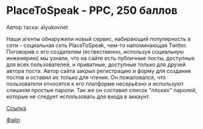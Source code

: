 # PlaceToSpeak - PPC, 250 баллов
Автор таска: alyukovnet

Наши агенты обнаружили новый сервис, набирающий популярность в сети - социальная сеть PlaceToSpeak, чем-то напоминающая Twitter. Поговорив с его создателем (ествественно, используя социальную инженерию) мы узнали, что на сайте есть публичные посты, доступные для всех пользователей, и приватные, доступные только для друзей автора поста. Автор сайта закрыл регистрацию и форму для создания постов и оставил их только для чтения. Он пожаловался, что пользователи относятся к его платформе несерьёзно и используют слишком простые пароли. Так же он составил список "плохих" паролей, которые не следует использовать для входа в аккаунт.

[Ссылка](https://placetospeak.ctf.yummytacos.me/)

[Файл](password.txt)
